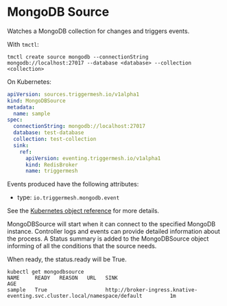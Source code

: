 # MongoDB Source
Watches a MongoDB collection for changes and triggers events.

With `tmctl`:

```
tmctl create source mongodb --connectionString mongodb://localhost:27017 --database <database> --collection <collection>
```


On Kubernetes:

```yaml
apiVersion: sources.triggermesh.io/v1alpha1
kind: MongoDBSource
metadata:
  name: sample
spec:
  connectionString: mongodb://localhost:27017
  database: test-database
  collection: test-collection
  sink:
    ref:
      apiVersion: eventing.triggermesh.io/v1alpha1
      kind: RedisBroker
      name: triggermesh
```

Events produced have the following attributes:

* type: `io.triggermesh.mongodb.event`

See the [Kubernetes object reference](../../reference/sources/#sources.triggermesh.io/v1alpha1.MongoDBSource) for more details.

MongoDBSource will start when it can connect to the specified MongoDB instance. Controller logs and events can provide detailed information about the process. A Status summary is added to the MongoDBSource object informing of all the conditions that the source needs.

When ready, the status.ready will be True.

```shell
kubectl get mongodbsource
NAME     READY   REASON   URL   SINK                                                                              AGE
sample   True                   http://broker-ingress.knative-eventing.svc.cluster.local/namespace/default         1m
```

